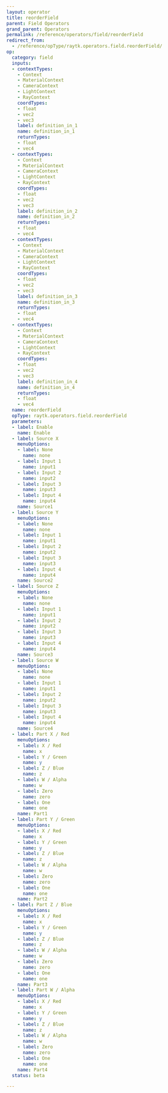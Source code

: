 ```yaml
---
layout: operator
title: reorderField
parent: Field Operators
grand_parent: Operators
permalink: /reference/operators/field/reorderField
redirect_from:
  - /reference/opType/raytk.operators.field.reorderField/
op:
  category: field
  inputs:
  - contextTypes:
    - Context
    - MaterialContext
    - CameraContext
    - LightContext
    - RayContext
    coordTypes:
    - float
    - vec2
    - vec3
    label: definition_in_1
    name: definition_in_1
    returnTypes:
    - float
    - vec4
  - contextTypes:
    - Context
    - MaterialContext
    - CameraContext
    - LightContext
    - RayContext
    coordTypes:
    - float
    - vec2
    - vec3
    label: definition_in_2
    name: definition_in_2
    returnTypes:
    - float
    - vec4
  - contextTypes:
    - Context
    - MaterialContext
    - CameraContext
    - LightContext
    - RayContext
    coordTypes:
    - float
    - vec2
    - vec3
    label: definition_in_3
    name: definition_in_3
    returnTypes:
    - float
    - vec4
  - contextTypes:
    - Context
    - MaterialContext
    - CameraContext
    - LightContext
    - RayContext
    coordTypes:
    - float
    - vec2
    - vec3
    label: definition_in_4
    name: definition_in_4
    returnTypes:
    - float
    - vec4
  name: reorderField
  opType: raytk.operators.field.reorderField
  parameters:
  - label: Enable
    name: Enable
  - label: Source X
    menuOptions:
    - label: None
      name: none
    - label: Input 1
      name: input1
    - label: Input 2
      name: input2
    - label: Input 3
      name: input3
    - label: Input 4
      name: input4
    name: Source1
  - label: Source Y
    menuOptions:
    - label: None
      name: none
    - label: Input 1
      name: input1
    - label: Input 2
      name: input2
    - label: Input 3
      name: input3
    - label: Input 4
      name: input4
    name: Source2
  - label: Source Z
    menuOptions:
    - label: None
      name: none
    - label: Input 1
      name: input1
    - label: Input 2
      name: input2
    - label: Input 3
      name: input3
    - label: Input 4
      name: input4
    name: Source3
  - label: Source W
    menuOptions:
    - label: None
      name: none
    - label: Input 1
      name: input1
    - label: Input 2
      name: input2
    - label: Input 3
      name: input3
    - label: Input 4
      name: input4
    name: Source4
  - label: Part X / Red
    menuOptions:
    - label: X / Red
      name: x
    - label: Y / Green
      name: y
    - label: Z / Blue
      name: z
    - label: W / Alpha
      name: w
    - label: Zero
      name: zero
    - label: One
      name: one
    name: Part1
  - label: Part Y / Green
    menuOptions:
    - label: X / Red
      name: x
    - label: Y / Green
      name: y
    - label: Z / Blue
      name: z
    - label: W / Alpha
      name: w
    - label: Zero
      name: zero
    - label: One
      name: one
    name: Part2
  - label: Part Z / Blue
    menuOptions:
    - label: X / Red
      name: x
    - label: Y / Green
      name: y
    - label: Z / Blue
      name: z
    - label: W / Alpha
      name: w
    - label: Zero
      name: zero
    - label: One
      name: one
    name: Part3
  - label: Part W / Alpha
    menuOptions:
    - label: X / Red
      name: x
    - label: Y / Green
      name: y
    - label: Z / Blue
      name: z
    - label: W / Alpha
      name: w
    - label: Zero
      name: zero
    - label: One
      name: one
    name: Part4
  status: beta

---
```

